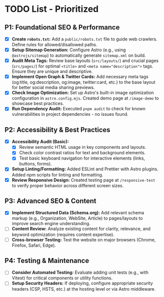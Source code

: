 # TODO List - Prioritized

## P1: Foundational SEO & Performance

- [x] **Create `robots.txt`:** Add a `public/robots.txt` file to guide web crawlers. Define rules for allowed/disallowed paths.
- [x] **Setup Sitemap Generation:** Configure Astro (e.g., using `@astrojs/sitemap`) to automatically generate `sitemap.xml` on build.
- [x] **Audit Meta Tags:** Review base layouts (`src/layouts/`) and crucial pages (`src/pages/`) for optimal `<title>` and `<meta name="description">` tags. Ensure they are unique and descriptive.
- [x] **Implement Open Graph & Twitter Cards:** Add necessary meta tags (og:title, og:description, og:image, twitter:card, etc.) to the base layout for better social media sharing previews.
- [x] **Check Image Optimization:** Set up Astro's built-in image optimization configuration in `astro.config.mjs`. Created demo page at `/image-demo` to showcase best practices.
- [x] **Run Dependency Audit:** Executed `pnpm audit` to check for known vulnerabilities in project dependencies - no issues found.

## P2: Accessibility & Best Practices

- [x] **Accessibility Audit (Basic):**
    - [x] Review semantic HTML usage in key components and layouts.
    - [x] Check color contrast ratios for text and background elements.
    - [x] Test basic keyboard navigation for interactive elements (links, buttons, forms).
- [x] **Setup Linting/Formatting:** Added ESLint and Prettier with Astro plugins. Added npm scripts for linting and formatting.
- [x] **Review Responsive Design:** Created testing page at `/responsive-test` to verify proper behavior across different screen sizes.

## P3: Advanced SEO & Content

- [x] **Implement Structured Data (Schema.org):** Add relevant schema markup (e.g., Organization, WebSite, Article) to pages/layouts to improve search engine understanding.
- [ ] **Content Review:** Analyze existing content for clarity, relevance, and keyword optimization (requires content expertise).
- [ ] **Cross-browser Testing:** Test the website on major browsers (Chrome, Firefox, Safari, Edge).

## P4: Testing & Maintenance

- [ ] **Consider Automated Testing:** Evaluate adding unit tests (e.g., with Vitest) for critical components or utility functions.
- [ ] **Setup Security Headers:** If deploying, configure appropriate security headers (CSP, HSTS, etc.) at the hosting level or via Astro middleware.
